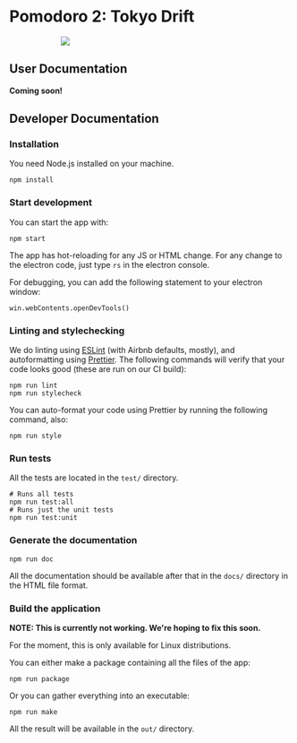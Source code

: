 # Pomodoro 2: Tokyo Drift

<!-- Scale down image using a containing div, which also centers it.
     https://stackoverflow.com/a/1733018
-->
<div align="center" style="width: 200px;">
<img src="https://raw.githubusercontent.com/understanding-cats/tokyo-drift/main/src/images/tomato_tran.png" />
</div>

## User Documentation

**Coming soon!**

## Developer Documentation

### Installation

You need Node.js installed on your machine.

```
npm install
```

### Start development

You can start the app with:

```
npm start
```

The app has hot-reloading for any JS or HTML change. For any change to the electron code, just type `rs` in the electron console.

For debugging, you can add the following statement to your electron window:

```
win.webContents.openDevTools()
```

### Linting and stylechecking

We do linting using [ESLint](https://eslint.org/) (with Airbnb defaults,
mostly), and autoformatting using [Prettier](https://prettier.io/). The
following commands will verify that your code looks good (these are run on our
CI build):

```
npm run lint
npm run stylecheck
```

You can auto-format your code using Prettier by running the following command,
also:

```
npm run style
```

### Run tests

All the tests are located in the `test/` directory.

```
# Runs all tests
npm run test:all
# Runs just the unit tests
npm run test:unit
```

### Generate the documentation

```
npm run doc
```

All the documentation should be available after that in the `docs/` directory in the HTML file format.

### Build the application

**NOTE: This is currently not working. We're hoping to fix this soon.**

For the moment, this is only available for Linux distributions.

You can either make a package containing all the files of the app:

```
npm run package
```

Or you can gather everything into an executable:

```
npm run make
```

All the result will be available in the `out/` directory.
